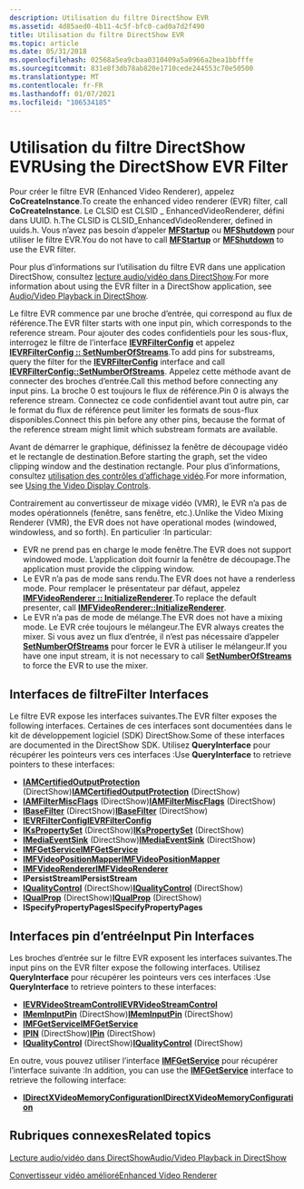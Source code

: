 ```yaml
---
description: Utilisation du filtre DirectShow EVR
ms.assetid: 4d85aed0-4b11-4c5f-bfc0-cad0a7d2f490
title: Utilisation du filtre DirectShow EVR
ms.topic: article
ms.date: 05/31/2018
ms.openlocfilehash: 02568a5ea9cbaa0310409a5a0966a2bea1bbfffe
ms.sourcegitcommit: 831e8f3db78ab820e1710cede244553c70e50500
ms.translationtype: MT
ms.contentlocale: fr-FR
ms.lasthandoff: 01/07/2021
ms.locfileid: "106534185"
---
```

# <a name="using-the-directshow-evr-filter"></a><span data-ttu-id="51e65-103">Utilisation du filtre DirectShow EVR</span><span class="sxs-lookup"><span data-stu-id="51e65-103">Using the DirectShow EVR Filter</span></span>

<span data-ttu-id="51e65-104">Pour créer le filtre EVR (Enhanced Video Renderer), appelez **CoCreateInstance**.</span><span class="sxs-lookup"><span data-stu-id="51e65-104">To create the enhanced video renderer (EVR) filter, call **CoCreateInstance**.</span></span> <span data-ttu-id="51e65-105">Le CLSID est CLSID \_ EnhancedVideoRenderer, défini dans UUID. h.</span><span class="sxs-lookup"><span data-stu-id="51e65-105">The CLSID is CLSID\_EnhancedVideoRenderer, defined in uuids.h.</span></span> <span data-ttu-id="51e65-106">Vous n’avez pas besoin d’appeler [**MFStartup**](/windows/desktop/api/mfapi/nf-mfapi-mfstartup) ou [**MFShutdown**](/windows/desktop/api/mfapi/nf-mfapi-mfshutdown) pour utiliser le filtre EVR.</span><span class="sxs-lookup"><span data-stu-id="51e65-106">You do not have to call [**MFStartup**](/windows/desktop/api/mfapi/nf-mfapi-mfstartup) or [**MFShutdown**](/windows/desktop/api/mfapi/nf-mfapi-mfshutdown) to use the EVR filter.</span></span>

<span data-ttu-id="51e65-107">Pour plus d’informations sur l’utilisation du filtre EVR dans une application DirectShow, consultez [lecture audio/vidéo dans DirectShow](../directshow/audio-video-playback-in-directshow.md).</span><span class="sxs-lookup"><span data-stu-id="51e65-107">For more information about using the EVR filter in a DirectShow application, see [Audio/Video Playback in DirectShow](../directshow/audio-video-playback-in-directshow.md).</span></span>

<span data-ttu-id="51e65-108">Le filtre EVR commence par une broche d’entrée, qui correspond au flux de référence.</span><span class="sxs-lookup"><span data-stu-id="51e65-108">The EVR filter starts with one input pin, which corresponds to the reference stream.</span></span> <span data-ttu-id="51e65-109">Pour ajouter des codes confidentiels pour les sous-flux, interrogez le filtre de l’interface [**IEVRFilterConfig**](/windows/desktop/api/evr/nn-evr-ievrfilterconfig) et appelez [**IEVRFilterConfig :: SetNumberOfStreams**](/windows/desktop/api/evr/nf-evr-ievrfilterconfig-setnumberofstreams).</span><span class="sxs-lookup"><span data-stu-id="51e65-109">To add pins for substreams, query the filter for the [**IEVRFilterConfig**](/windows/desktop/api/evr/nn-evr-ievrfilterconfig) interface and call [**IEVRFilterConfig::SetNumberOfStreams**](/windows/desktop/api/evr/nf-evr-ievrfilterconfig-setnumberofstreams).</span></span> <span data-ttu-id="51e65-110">Appelez cette méthode avant de connecter des broches d’entrée.</span><span class="sxs-lookup"><span data-stu-id="51e65-110">Call this method before connecting any input pins.</span></span> <span data-ttu-id="51e65-111">La broche 0 est toujours le flux de référence.</span><span class="sxs-lookup"><span data-stu-id="51e65-111">Pin 0 is always the reference stream.</span></span> <span data-ttu-id="51e65-112">Connectez ce code confidentiel avant tout autre pin, car le format du flux de référence peut limiter les formats de sous-flux disponibles.</span><span class="sxs-lookup"><span data-stu-id="51e65-112">Connect this pin before any other pins, because the format of the reference stream might limit which substream formats are available.</span></span>

<span data-ttu-id="51e65-113">Avant de démarrer le graphique, définissez la fenêtre de découpage vidéo et le rectangle de destination.</span><span class="sxs-lookup"><span data-stu-id="51e65-113">Before starting the graph, set the video clipping window and the destination rectangle.</span></span> <span data-ttu-id="51e65-114">Pour plus d’informations, consultez [utilisation des contrôles d’affichage vidéo](using-the-video-display-controls.md).</span><span class="sxs-lookup"><span data-stu-id="51e65-114">For more information, see [Using the Video Display Controls](using-the-video-display-controls.md).</span></span>

<span data-ttu-id="51e65-115">Contrairement au convertisseur de mixage vidéo (VMR), le EVR n’a pas de modes opérationnels (fenêtre, sans fenêtre, etc.).</span><span class="sxs-lookup"><span data-stu-id="51e65-115">Unlike the Video Mixing Renderer (VMR), the EVR does not have operational modes (windowed, windowless, and so forth).</span></span> <span data-ttu-id="51e65-116">En particulier :</span><span class="sxs-lookup"><span data-stu-id="51e65-116">In particular:</span></span>

-   <span data-ttu-id="51e65-117">EVR ne prend pas en charge le mode fenêtre.</span><span class="sxs-lookup"><span data-stu-id="51e65-117">The EVR does not support windowed mode.</span></span> <span data-ttu-id="51e65-118">L’application doit fournir la fenêtre de découpage.</span><span class="sxs-lookup"><span data-stu-id="51e65-118">The application must provide the clipping window.</span></span>
-   <span data-ttu-id="51e65-119">Le EVR n’a pas de mode sans rendu.</span><span class="sxs-lookup"><span data-stu-id="51e65-119">The EVR does not have a renderless mode.</span></span> <span data-ttu-id="51e65-120">Pour remplacer le présentateur par défaut, appelez [**IMFVideoRenderer :: InitializeRenderer**](/windows/desktop/api/evr/nf-evr-imfvideorenderer-initializerenderer).</span><span class="sxs-lookup"><span data-stu-id="51e65-120">To replace the default presenter, call [**IMFVideoRenderer::InitializeRenderer**](/windows/desktop/api/evr/nf-evr-imfvideorenderer-initializerenderer).</span></span>
-   <span data-ttu-id="51e65-121">Le EVR n’a pas de mode de mélange.</span><span class="sxs-lookup"><span data-stu-id="51e65-121">The EVR does not have a mixing mode.</span></span> <span data-ttu-id="51e65-122">Le EVR crée toujours le mélangeur.</span><span class="sxs-lookup"><span data-stu-id="51e65-122">The EVR always creates the mixer.</span></span> <span data-ttu-id="51e65-123">Si vous avez un flux d’entrée, il n’est pas nécessaire d’appeler [**SetNumberOfStreams**](/windows/desktop/api/evr/nf-evr-ievrfilterconfig-setnumberofstreams) pour forcer le EVR à utiliser le mélangeur.</span><span class="sxs-lookup"><span data-stu-id="51e65-123">If you have one input stream, it is not necessary to call [**SetNumberOfStreams**](/windows/desktop/api/evr/nf-evr-ievrfilterconfig-setnumberofstreams) to force the EVR to use the mixer.</span></span>

## <a name="filter-interfaces"></a><span data-ttu-id="51e65-124">Interfaces de filtre</span><span class="sxs-lookup"><span data-stu-id="51e65-124">Filter Interfaces</span></span>

<span data-ttu-id="51e65-125">Le filtre EVR expose les interfaces suivantes.</span><span class="sxs-lookup"><span data-stu-id="51e65-125">The EVR filter exposes the following interfaces.</span></span> <span data-ttu-id="51e65-126">Certaines de ces interfaces sont documentées dans le kit de développement logiciel (SDK) DirectShow.</span><span class="sxs-lookup"><span data-stu-id="51e65-126">Some of these interfaces are documented in the DirectShow SDK.</span></span> <span data-ttu-id="51e65-127">Utilisez **QueryInterface** pour récupérer les pointeurs vers ces interfaces :</span><span class="sxs-lookup"><span data-stu-id="51e65-127">Use **QueryInterface** to retrieve pointers to these interfaces:</span></span>

-   <span data-ttu-id="51e65-128">[**IAMCertifiedOutputProtection**](/windows/win32/api/strmif/nn-strmif-iamcertifiedoutputprotection) (DirectShow)</span><span class="sxs-lookup"><span data-stu-id="51e65-128">[**IAMCertifiedOutputProtection**](/windows/win32/api/strmif/nn-strmif-iamcertifiedoutputprotection) (DirectShow)</span></span>
-   <span data-ttu-id="51e65-129">[**IAMFilterMiscFlags**](/windows/win32/api/strmif/nn-strmif-iamfiltermiscflags) (DirectShow)</span><span class="sxs-lookup"><span data-stu-id="51e65-129">[**IAMFilterMiscFlags**](/windows/win32/api/strmif/nn-strmif-iamfiltermiscflags) (DirectShow)</span></span>
-   <span data-ttu-id="51e65-130">[**IBaseFilter**](/windows/win32/api/strmif/nn-strmif-ibasefilter) (DirectShow)</span><span class="sxs-lookup"><span data-stu-id="51e65-130">[**IBaseFilter**](/windows/win32/api/strmif/nn-strmif-ibasefilter) (DirectShow)</span></span>
-   [<span data-ttu-id="51e65-131">**IEVRFilterConfig**</span><span class="sxs-lookup"><span data-stu-id="51e65-131">**IEVRFilterConfig**</span></span>](/windows/desktop/api/evr/nn-evr-ievrfilterconfig)
-   <span data-ttu-id="51e65-132">[**IKsPropertySet**](../directshow/ikspropertyset.md) (DirectShow)</span><span class="sxs-lookup"><span data-stu-id="51e65-132">[**IKsPropertySet**](../directshow/ikspropertyset.md) (DirectShow)</span></span>
-   <span data-ttu-id="51e65-133">[**IMediaEventSink**](/windows/win32/api/strmif/nn-strmif-imediaeventsink) (DirectShow)</span><span class="sxs-lookup"><span data-stu-id="51e65-133">[**IMediaEventSink**](/windows/win32/api/strmif/nn-strmif-imediaeventsink) (DirectShow)</span></span>
-   [<span data-ttu-id="51e65-134">**IMFGetService**</span><span class="sxs-lookup"><span data-stu-id="51e65-134">**IMFGetService**</span></span>](/windows/desktop/api/mfidl/nn-mfidl-imfgetservice)
-   [<span data-ttu-id="51e65-135">**IMFVideoPositionMapper**</span><span class="sxs-lookup"><span data-stu-id="51e65-135">**IMFVideoPositionMapper**</span></span>](/windows/desktop/api/evr/nn-evr-imfvideopositionmapper)
-   [<span data-ttu-id="51e65-136">**IMFVideoRenderer**</span><span class="sxs-lookup"><span data-stu-id="51e65-136">**IMFVideoRenderer**</span></span>](/windows/desktop/api/evr/nn-evr-imfvideorenderer)
-   <span data-ttu-id="51e65-137">**IPersistStream**</span><span class="sxs-lookup"><span data-stu-id="51e65-137">**IPersistStream**</span></span>
-   <span data-ttu-id="51e65-138">[**IQualityControl**](/windows/win32/api/strmif/nn-strmif-iqualitycontrol) (DirectShow)</span><span class="sxs-lookup"><span data-stu-id="51e65-138">[**IQualityControl**](/windows/win32/api/strmif/nn-strmif-iqualitycontrol) (DirectShow)</span></span>
-   <span data-ttu-id="51e65-139">[**IQualProp**](/previous-versions/windows/desktop/api/amvideo/nn-amvideo-iqualprop) (DirectShow)</span><span class="sxs-lookup"><span data-stu-id="51e65-139">[**IQualProp**](/previous-versions/windows/desktop/api/amvideo/nn-amvideo-iqualprop) (DirectShow)</span></span>
-   <span data-ttu-id="51e65-140">**ISpecifyPropertyPages**</span><span class="sxs-lookup"><span data-stu-id="51e65-140">**ISpecifyPropertyPages**</span></span>

## <a name="input-pin-interfaces"></a><span data-ttu-id="51e65-141">Interfaces pin d’entrée</span><span class="sxs-lookup"><span data-stu-id="51e65-141">Input Pin Interfaces</span></span>

<span data-ttu-id="51e65-142">Les broches d’entrée sur le filtre EVR exposent les interfaces suivantes.</span><span class="sxs-lookup"><span data-stu-id="51e65-142">The input pins on the EVR filter expose the following interfaces.</span></span> <span data-ttu-id="51e65-143">Utilisez **QueryInterface** pour récupérer les pointeurs vers ces interfaces :</span><span class="sxs-lookup"><span data-stu-id="51e65-143">Use **QueryInterface** to retrieve pointers to these interfaces:</span></span>

-   [<span data-ttu-id="51e65-144">**IEVRVideoStreamControl**</span><span class="sxs-lookup"><span data-stu-id="51e65-144">**IEVRVideoStreamControl**</span></span>](/windows/desktop/api/evr9/nn-evr9-ievrvideostreamcontrol)
-   <span data-ttu-id="51e65-145">[**IMemInputPin**](/windows/win32/api/strmif/nn-strmif-imeminputpin) (DirectShow)</span><span class="sxs-lookup"><span data-stu-id="51e65-145">[**IMemInputPin**](/windows/win32/api/strmif/nn-strmif-imeminputpin) (DirectShow)</span></span>
-   [<span data-ttu-id="51e65-146">**IMFGetService**</span><span class="sxs-lookup"><span data-stu-id="51e65-146">**IMFGetService**</span></span>](/windows/desktop/api/mfidl/nn-mfidl-imfgetservice)
-   <span data-ttu-id="51e65-147">[**IPIN**](/windows/win32/api/strmif/nn-strmif-ipin) (DirectShow)</span><span class="sxs-lookup"><span data-stu-id="51e65-147">[**IPin**](/windows/win32/api/strmif/nn-strmif-ipin) (DirectShow)</span></span>
-   <span data-ttu-id="51e65-148">[**IQualityControl**](/windows/win32/api/strmif/nn-strmif-iqualitycontrol) (DirectShow)</span><span class="sxs-lookup"><span data-stu-id="51e65-148">[**IQualityControl**](/windows/win32/api/strmif/nn-strmif-iqualitycontrol) (DirectShow)</span></span>

<span data-ttu-id="51e65-149">En outre, vous pouvez utiliser l’interface [**IMFGetService**](/windows/desktop/api/mfidl/nn-mfidl-imfgetservice) pour récupérer l’interface suivante :</span><span class="sxs-lookup"><span data-stu-id="51e65-149">In addition, you can use the [**IMFGetService**](/windows/desktop/api/mfidl/nn-mfidl-imfgetservice) interface to retrieve the following interface:</span></span>

-   [<span data-ttu-id="51e65-150">**IDirectXVideoMemoryConfiguration**</span><span class="sxs-lookup"><span data-stu-id="51e65-150">**IDirectXVideoMemoryConfiguration**</span></span>](/windows/desktop/api/dxva2api/nn-dxva2api-idirectxvideomemoryconfiguration)

## <a name="related-topics"></a><span data-ttu-id="51e65-151">Rubriques connexes</span><span class="sxs-lookup"><span data-stu-id="51e65-151">Related topics</span></span>

<dl> <dt>

[<span data-ttu-id="51e65-152">Lecture audio/vidéo dans DirectShow</span><span class="sxs-lookup"><span data-stu-id="51e65-152">Audio/Video Playback in DirectShow</span></span>](../directshow/audio-video-playback-in-directshow.md)
</dt> <dt>

[<span data-ttu-id="51e65-153">Convertisseur vidéo amélioré</span><span class="sxs-lookup"><span data-stu-id="51e65-153">Enhanced Video Renderer</span></span>](enhanced-video-renderer.md)
</dt> </dl>

 

 
